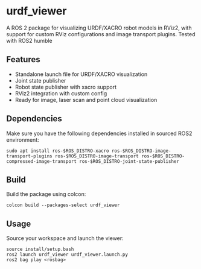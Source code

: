 # urdf_viewer

A ROS 2 package for visualizing URDF/XACRO robot models in RViz2, with support for custom RViz configurations and image transport plugins. Tested with ROS2 humble

## Features
- Standalone launch file for URDF/XACRO visualization
- Joint state publisher
- Robot state publisher with xacro support
- RViz2 integration with custom config
- Ready for image, laser scan and point cloud visualization

## Dependencies
Make sure you have the following dependencies installed in sourced ROS2 environment:

```
sudo apt install ros-$ROS_DISTRO-xacro ros-$ROS_DISTRO-image-transport-plugins ros-$ROS_DISTRO-image-transport ros-$ROS_DISTRO-compressed-image-transport ros-$ROS_DISTRO-joint-state-publisher
```

## Build
Build the package using colcon:

```
colcon build --packages-select urdf_viewer
```

## Usage
Source your workspace and launch the viewer:

```
source install/setup.bash
ros2 launch urdf_viewer urdf_viewer.launch.py
ros2 bag play <rosbag>
```

